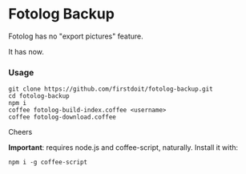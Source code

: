 # Fotolog Backup

Fotolog has no "export pictures" feature.

It has now.

### Usage

    git clone https://github.com/firstdoit/fotolog-backup.git
    cd fotolog-backup
    npm i
    coffee fotolog-build-index.coffee <username>
    coffee fotolog-download.coffee

Cheers

**Important**: requires node.js and coffee-script, naturally.
Install it with:

    npm i -g coffee-script
